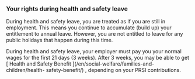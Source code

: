 ###  Your rights during health and safety leave

During health and safety leave, you are treated as if you are still in
employment. This means you continue to accumulate (build up) your entitlement
to annual leave. However, you are not entitled to leave for any public
holidays that happen during this time.

During health and safety leave, your employer must pay you your normal wages
for the first 21 days (3 weeks). After 3 weeks, you may be able to get [
Health and Safety Benefit ](/en/social-welfare/families-and-children/health-
safety-benefit/) , depending on your PRSI contributions.

